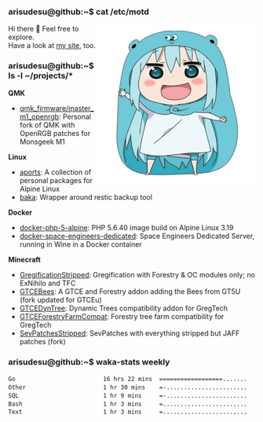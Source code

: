 ### arisudesu@github:~$ cat /etc/motd

<img align="right" src="umaru_golang.png">

Hi there 👋  Feel free to explore.  
Have a look at [my site](https://arisu.dev), too.

### arisudesu@github:~$ ls -l ~/projects/*

**QMK**
 - [qmk_firmware/master_m1_openrgb](https://github.com/arisudesu/qmk_firmware/tree/master_m1_openrgb): Personal fork of QMK with OpenRGB patches for Monsgeek M1

**Linux**
 - [aports](https://github.com/arisudesu/aports):  A collection of personal packages for Alpine Linux
 - [baka](https://github.com/arisudesu/baka): Wrapper around restic backup tool

**Docker**
 - [docker-php-5-alpine](https://github.com/arisudesu/docker-php-5-alpine): PHP 5.6.40 image build on Alpine Linux 3.19
 - [docker-space-engineers-dedicated](https://github.com/arisudesu/docker-space-engineers-dedicated): Space Engineers Dedicated Server, running in Wine in a Docker container

**Minecraft**
 - [GregificationStripped](https://github.com/arisudesu/GregificationStripped): Gregification with Forestry & OC modules only; no ExNihilo and TFC
 - [GTCEBees](https://github.com/arisudesu/GTCEBees): A GTCE and Forestry addon adding the Bees from GT5U (fork updated for GTCEu)
 - [GTCEDynTree](https://github.com/arisudesu/GTCEDynTree): Dynamic Trees compatibility addon for GregTech
 - [GTCEForestryFarmCompat](https://github.com/arisudesu/GTCEForestryFarmCompat): Forestry tree farm compatibility for GregTech
 - [SevPatchesStripped](https://github.com/arisudesu/SevPatchesStripped): SevPatches with everything stripped but JAFF patches (fork)

### arisudesu@github:~$ waka-stats weekly

<!--START_SECTION:waka-->

```txt
Go                         16 hrs 22 mins  ==================.......   71.16 %
Other                      1 hr 30 mins    =-.......................   06.55 %
SQL                        1 hr 9 mins     =-.......................   05.06 %
Bash                       1 hr 3 mins     =........................   04.63 %
Text                       1 hr 3 mins     =........................   04.59 %
```

<!--END_SECTION:waka-->
